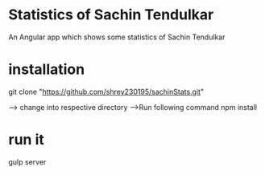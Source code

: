 # Statistics of Sachin Tendulkar
An Angular app which shows some statistics of Sachin Tendulkar 

# installation

git clone "https://github.com/shrey230195/sachinStats.git"

--> change into respective directory
-->Run following command
	npm install

# run it

gulp server


